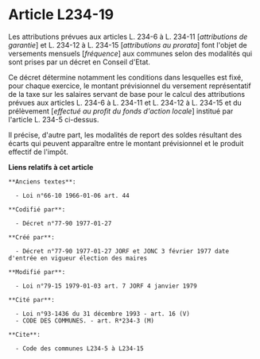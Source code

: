 # Article L234-19

Les attributions prévues aux articles L. 234-6 à L. 234-11 [*attributions de garantie*] et L. 234-12 à L. 234-15
[*attributions au prorata*] font l'objet de versements mensuels [*fréquence*] aux communes selon des modalités qui sont
prises par un décret en Conseil d'Etat. 

Ce décret détermine notamment les conditions dans lesquelles est fixé, pour chaque exercice, le montant prévisionnel du
versement représentatif de la taxe sur les salaires servant de base pour le calcul des attributions prévues aux articles L.
234-6 à L. 234-11 et L. 234-12 à L. 234-15 et du prélèvement [*effectué au profit du fonds d'action locale*] institué par
l'article L. 234-5 ci-dessus. 

Il précise, d'autre part, les modalités de report des soldes résultant des écarts qui peuvent apparaître entre le montant
prévisionnel et le produit effectif de l'impôt.

**Liens relatifs à cet article**

	**Anciens textes**:

	  - Loi n°66-10 1966-01-06 art. 44

	**Codifié par**:

	  - Décret n°77-90 1977-01-27

	**Créé par**:

	  - Décret n°77-90 1977-01-27 JORF et JONC 3 février 1977 date d'entrée en vigueur élection des maires

	**Modifié par**:

	  - Loi n°79-15 1979-01-03 art. 7 JORF 4 janvier 1979

	**Cité par**:

	  - Loi n°93-1436 du 31 décembre 1993 - art. 16 (V)
	  - CODE DES COMMUNES. - art. R*234-3 (M)

	**Cite**:

	  - Code des communes L234-5 à L234-15
